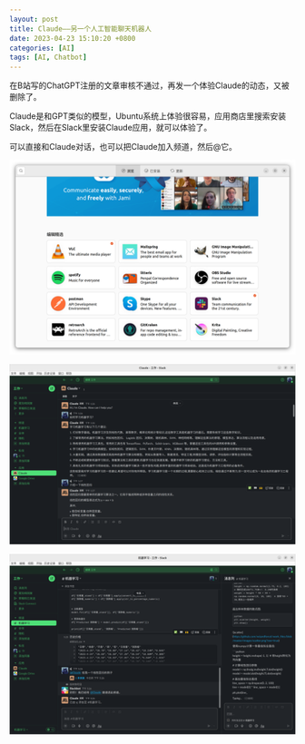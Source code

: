 ```yaml
---
layout: post
title: Claude——另一个人工智能聊天机器人
date: 2023-04-23 15:10:20 +0800
categories: [AI]
tags: [AI, Chatbot]
---
```

在B站写的ChatGPT注册的文章审核不通过，再发一个体验Claude的动态，又被删除了。

Claude是和GPT类似的模型，Ubuntu系统上体验很容易，应用商店里搜索安装Slack，然后在Slack里安装Claude应用，就可以体验了。

可以直接和Claude对话，也可以把Claude加入频道，然后@它。

![](/assets/images/Claude/Claude1.png)

![](/assets/images/Claude/Claude2.png)

![](/assets/images/Claude/Claude3.png)
